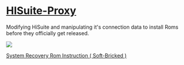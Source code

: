 # [HISuite-Proxy](https://github.com/ProfessorJTJ/HISuite-Proxy/releases/latest)
Modifying HiSuite and manipulating it's connection data to install Roms before they officially get released.

<a href="https://github.com/ProfessorJTJ/HISuite-Proxy/wiki"><img src="http://uupload.ir/files/mdq8_capture.png"/></a>

[System Recovery Rom Instruction ( Soft-Bricked )](https://github.com/ProfessorJTJ/HISuite-Proxy/wiki/System-Recovery-Rom-Instruction)
